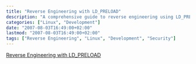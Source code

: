 ```yaml
---
title: "Reverse Engineering with LD_PRELOAD"
description: "A comprehensive guide to reverse engineering using LD_PRELOAD"
categories: ["Linux", "Development"]
date: "2007-08-03T16:49:00+02:00"
lastmod: "2007-08-03T16:49:00+02:00"
tags: ["Reverse Engineering", "Linux", "Development", "Security"]
---
```


[Reverse Engineering with LD_PRELOAD](../../static/pdf/reverse_engineering_avec_ld_preload_fr.pdf)
